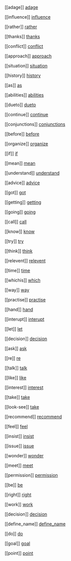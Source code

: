 [[adage]]
[adage](category/adage.md)

[[influence]]
[influence](category/influence.md)

[[rather]]
[rather](category/rather.md)


[[thanks]]
[thanks](category/thanks.md)

[[conflict]]
[conflict](category/conflict.md)

[[approach]]
[approach](category/approach.md)

[[situation]]
[situation](category/situation.md)

[[history]]
[history](category/history.md)

[[as]]
[as](category/as.md)
 
[[abilities]]
[abilities](category/abilities.md)
 


[[dueto]]
[dueto](category/dueto.md)


[[continue]]
[continue](category/continue.md)


[[conjunctions]]
[conjunctions](category/conjunctions.md)


[[before]]
[before](category/before.md)



[[organize]]
[organize](category/organize.md)

 [[if]]
[if](category/if.md)

 [[mean]]
[mean](category/mean.md)
 
[[understand]]
[understand](category/understand.md)


[[advice]]
[advice](category/advice.md)

[[got]]
[got](category/got.md)

[[getting]]
[getting](category/getting.md)


[[going]]
[going](category/going.md)

[[call]]
 [call](category/call.md)

[[know]]
[know](category/know.md)

[[try]]
 [try](category/try.md)

[[think]]
[think](category/think.md)

[[relevent]]
[relevent](category/relevent.md)

[[time]]
 [time](category/time.md)

 [[whichis]]
 [which](category/whichis.md)


[[way]]
[way](category/way.md)

[[practise]]
[practise](category/practise.md)
 
[[hand]]
[hand](category/hand.md)


[[interupt]]
[interupt](category/interupt.md)

[[let]]
[let](category/let.md)

[[decision]]
[decision](category/decision.md)

[[ask]]
[ask](category/ask.md)

[[re]]
[re](category/re.md)

[[talk]]
[talk](category/talk.md)

[[like]]
[like](category/like.md)

[[interest]]
[interest](category/interest.md)

[[take]]
[take](category/take.md)

[[look-see]]
[take](category/look-see.md)

[[recommend]]
[recommend](category/recommend.md)

[[feel]]
[feel](category/feel.md)

[[insist]]
[insist](category/insist.md)

[[issue]]
[issue](category/issue.md)

[[wonder]]
[wonder](category/wonder.md)

[[meet]]
[meet](category/meet.md)

[[permission]]
[permission](category/permission.md)

[[be]]
[be](category/be.md)

[[right]]
[right](category/right.md)

[[work]]
[work](category/work.md)

[[decision]]
[decision](category/decision.md)

[[define_name]]
[define_name](category/define_name.md)

[[do]]
[do](category/do.md)

[[goal]]
[goal](category/goal.md)


[[point]]
[point](category/point.md)